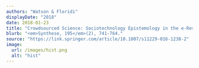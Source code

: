 ```yaml
---
authors: "Watson & Floridi"
displayDate: "2018"
date: 2018-01-23
title: "Crowdsourced Science: Sociotechnology Epistemology in the e-Research Paradigm"
blurb: "<em>Synthese, 195</em>(2), 741-764."
source: "https://link.springer.com/article/10.1007/s11229-016-1238-2"
image:
  url: /images/hist.png
  alt: "hist"
---
```

